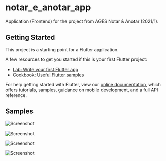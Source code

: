 # notar_e_anotar_app

Application (Frontend) for the project from AGES Notar & Anotar (2021/1).

## Getting Started

This project is a starting point for a Flutter application.

A few resources to get you started if this is your first Flutter project:

- [Lab: Write your first Flutter app](https://flutter.dev/docs/get-started/codelab)
- [Cookbook: Useful Flutter samples](https://flutter.dev/docs/cookbook)

For help getting started with Flutter, view our
[online documentation](https://flutter.dev/docs), which offers tutorials,
samples, guidance on mobile development, and a full API reference.

## Samples

![Screenshot](images\gitHubImages\Image0.png)

![Screenshot](images\gitHubImages\Image1.png)

![Screenshot](images\gitHubImages\Image2.png)

![Screenshot](images\gitHubImages\Image3.png)
